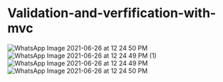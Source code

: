 # Validation-and-verfification-with-mvc
![WhatsApp Image 2021-06-26 at 12 24 50 PM](https://user-images.githubusercontent.com/76066630/123505810-9939fa80-d67a-11eb-98fc-07c72deb7f44.jpeg)
![WhatsApp Image 2021-06-26 at 12 24 49 PM (1)](https://user-images.githubusercontent.com/76066630/123505813-9b9c5480-d67a-11eb-9272-9541479c79d0.jpeg)
![WhatsApp Image 2021-06-26 at 12 24 49 PM](https://user-images.githubusercontent.com/76066630/123505815-9d661800-d67a-11eb-8fdc-ba402cb59f11.jpeg)
![WhatsApp Image 2021-06-26 at 12 24 50 PM](https://user-images.githubusercontent.com/76066630/123505853-c090c780-d67a-11eb-9fa0-44ace623a204.jpeg)


